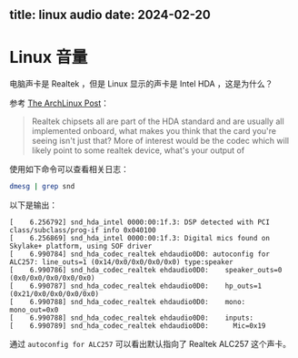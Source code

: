 title: linux audio
date: 2024-02-20
---

# Linux 音量

电脑声卡是 Realtek ，但是 Linux 显示的声卡是 Intel HDA ，这是为什么？

参考 [The ArchLinux Post](https://bbs.archlinux.org/viewtopic.php?id=243515)：

> Realtek chipsets all are part of the HDA standard and are usually all implemented onboard, what makes you think that the card you're seeing isn't just that? More of interest would be the codec which will likely point to some realtek device, what's your output of

使用如下命令可以查看相关日志：

```sh
dmesg | grep snd
```

以下是输出：

```log
[    6.256792] snd_hda_intel 0000:00:1f.3: DSP detected with PCI class/subclass/prog-if info 0x040100
[    6.256869] snd_hda_intel 0000:00:1f.3: Digital mics found on Skylake+ platform, using SOF driver
[    6.990784] snd_hda_codec_realtek ehdaudio0D0: autoconfig for ALC257: line_outs=1 (0x14/0x0/0x0/0x0/0x0) type:speaker
[    6.990786] snd_hda_codec_realtek ehdaudio0D0:    speaker_outs=0 (0x0/0x0/0x0/0x0/0x0)
[    6.990787] snd_hda_codec_realtek ehdaudio0D0:    hp_outs=1 (0x21/0x0/0x0/0x0/0x0)
[    6.990788] snd_hda_codec_realtek ehdaudio0D0:    mono: mono_out=0x0
[    6.990788] snd_hda_codec_realtek ehdaudio0D0:    inputs:
[    6.990789] snd_hda_codec_realtek ehdaudio0D0:      Mic=0x19
```

通过 `autoconfig for ALC257` 可以看出默认指向了 Realtek ALC257 这个声卡。